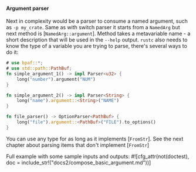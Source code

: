 #### Argument parser

Next in complexity would be a parser to consume a named argument, such as `-p my_crate`. Same
as with switch parser it starts from a `NamedArg` but next method is [`NamedArg::argument`].
Method takes a metavariable name - a short description that will be used in the `--help`
output. `rustc` also needs to know the type of a variable you are trying to parse, there's
several ways to do it:

```rust
# use bpaf::*;
# use std::path::PathBuf;
fn simple_argument_1() -> impl Parser<u32> {
    long("number").argument("NUM")
}

fn simple_argument_2() -> impl Parser<String> {
    long("name").argument::<String>("NAME")
}

fn file_parser() -> OptionParser<PathBuf> {
    long("file").argument::<PathBuf>("FILE").to_options()
}
```

You can use any type for as long as it implements [`FromStr`]. See the next chapter about
parsing items that don't implement [`FromStr`]

Full example with some sample inputs and outputs:
#![cfg_attr(not(doctest), doc = include_str!("docs2/compose_basic_argument.md"))]
